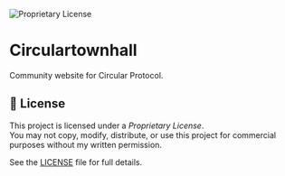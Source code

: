 ![Proprietary License](https://img.shields.io/badge/License-Proprietary-red)

# Circulartownhall

Community website for Circular Protocol.

## 📜 License

This project is licensed under a *Proprietary License*.  
You may not copy, modify, distribute, or use this project for commercial purposes without my written permission.  

See the [LICENSE](./LICENSE) file for full details.

